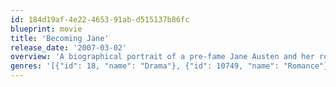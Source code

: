 ```yaml
---
id: 184d19af-4e22-4653-91ab-d515137b86fc
blueprint: movie
title: 'Becoming Jane'
release_date: '2007-03-02'
overview: 'A biographical portrait of a pre-fame Jane Austen and her romance with a young Irishman.'
genres: '[{"id": 18, "name": "Drama"}, {"id": 10749, "name": "Romance"}]'
---
```

